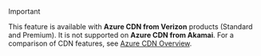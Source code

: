 > [!IMPORTANT]
> This feature is available with **Azure CDN from Verizon** products (Standard and Premium). It is not supported on **Azure CDN from Akamai**.  For a comparison of CDN features, see [Azure CDN Overview](../articles/cdn/cdn-overview.md#azure-cdn-features).
